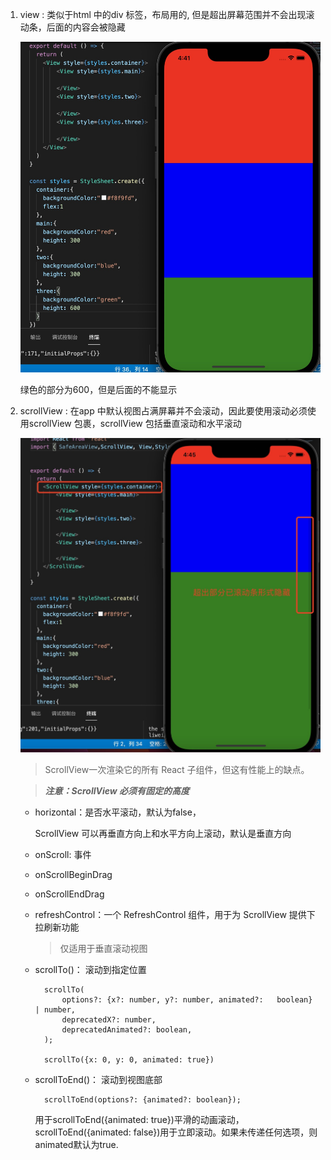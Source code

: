 1. view : 类似于html 中的div 标签，布局用的, 但是超出屏幕范围并不会出现滚动条，后面的内容会被隐藏

    ![image](../assets/25.jpg)

    绿色的部分为600，但是后面的不能显示

2. scrollView : 在app 中默认视图占满屏幕并不会滚动，因此要使用滚动必须使用scrollView 包裹，scrollView 包括垂直滚动和水平滚动

    ![image](../assets/26.jpg)

    > ScrollView一次渲染它的所有 React 子组件，但这有性能上的缺点。

    > ***注意：ScrollView 必须有固定的高度***

    + horizontal：是否水平滚动，默认为false， 

      ScrollView 可以再垂直方向上和水平方向上滚动，默认是垂直方向

    + onScroll: 事件

    + onScrollBeginDrag

    + onScrollEndDrag

    + refreshControl：一个 RefreshControl 组件，用于为 ScrollView 提供下拉刷新功能

        >仅适用于垂直滚动视图

    + scrollTo()： 滚动到指定位置

            scrollTo(
                options?: {x?: number, y?: number, animated?:   boolean} | number,
                deprecatedX?: number,
                deprecatedAnimated?: boolean,
            );

            scrollTo({x: 0, y: 0, animated: true})

    + scrollToEnd()： 滚动到视图底部

            scrollToEnd(options?: {animated?: boolean});

        用于scrollToEnd({animated: true})平滑的动画滚动，scrollToEnd({animated: false})用于立即滚动。如果未传递任何选项，则animated默认为true.